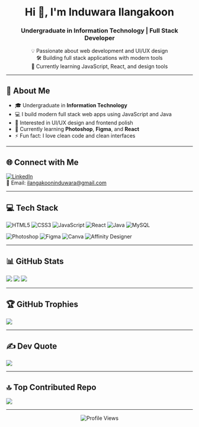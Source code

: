 <h1 align="center">Hi 👋, I'm Induwara Ilangakoon</h1>
<h3 align="center">Undergraduate in Information Technology | Full Stack Developer</h3>

<p align="center">
💡 Passionate about web development and UI/UX design <br>
🛠️ Building full stack applications with modern tools <br>
🌱 Currently learning JavaScript, React, and design tools <br>
</p>

---

## 💫 About Me
- 🎓 Undergraduate in **Information Technology**
- 💻 I build modern full stack web apps using JavaScript and Java
- 🎨 Interested in UI/UX design and frontend polish
- 🧠 Currently learning **Photoshop**, **Figma**, and **React**
- ⚡ Fun fact: I love clean code and clean interfaces

---

## 🌐 Connect with Me

[![LinkedIn](https://img.shields.io/badge/LinkedIn-%230077B5.svg?style=for-the-badge&logo=linkedin&logoColor=white)](www.linkedin.com/in/induwara-ilangakoon-aa46032a1)  
📧 Email: ilangakooninduwara@gmail.com

---

## 💻 Tech Stack

![HTML5](https://img.shields.io/badge/HTML5-E34F26?style=for-the-badge&logo=html5&logoColor=white)
![CSS3](https://img.shields.io/badge/CSS3-1572B6?style=for-the-badge&logo=css3&logoColor=white)
![JavaScript](https://img.shields.io/badge/JavaScript-%23323330.svg?style=for-the-badge&logo=javascript&logoColor=%23F7DF1E)
![React](https://img.shields.io/badge/React-%2320232a.svg?style=for-the-badge&logo=react&logoColor=%2361DAFB)
![Java](https://img.shields.io/badge/Java-%23ED8B00.svg?style=for-the-badge&logo=openjdk&logoColor=white)
![MySQL](https://img.shields.io/badge/MySQL-4479A1.svg?style=for-the-badge&logo=mysql&logoColor=white)

![Photoshop](https://img.shields.io/badge/Adobe%20Photoshop-%2331A8FF.svg?style=for-the-badge&logo=adobe%20photoshop&logoColor=white)
![Figma](https://img.shields.io/badge/Figma-%23F24E1E.svg?style=for-the-badge&logo=figma&logoColor=white)
![Canva](https://img.shields.io/badge/Canva-%2300C4CC.svg?style=for-the-badge&logo=Canva&logoColor=white)
![Affinity Designer](https://img.shields.io/badge/Affinity%20Designer-%231B72BE.svg?style=for-the-badge&logo=affinity-designer&logoColor=white)

---

## 📊 GitHub Stats

![](https://github-readme-stats.vercel.app/api?username=CSinduwara&theme=shadow_blue&hide_border=true&include_all_commits=true&count_private=false)
![](https://nirzak-streak-stats.vercel.app/?user=CSinduwara&theme=shadow_blue&hide_border=true)
![](https://github-readme-stats.vercel.app/api/top-langs/?username=CSinduwara&theme=shadow_blue&hide_border=true&layout=compact)

---

## 🏆 GitHub Trophies

![](https://github-profile-trophy.vercel.app/?username=CSinduwara&theme=radical&no-frame=false&no-bg=true&margin-w=4)

---

## ✍️ Dev Quote

![](https://quotes-github-readme.vercel.app/api?type=horizontal&theme=light)

---

## 🔝 Top Contributed Repo

![](https://github-contributor-stats.vercel.app/api?username=CSinduwara&limit=5&theme=dark&combine_all_yearly_contributions=true)

---

<p align="center">
  <img src="https://visitcount.itsvg.in/api?id=CSinduwara&icon=0&color=0" alt="Profile Views" />
</p>

<!-- Proudly created with GPRM ( https://gprm.itsvg.in ) -->

